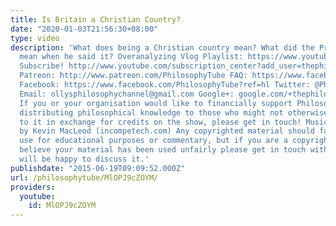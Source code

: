 ```yaml
---
title: Is Britain a Christian Country?
date: "2020-01-03T21:56:30+08:00"
type: video
description: 'What does being a Christian country mean? What did the Prime Minister
  mean when he said it? Overanalyzing Vlog Playlist: https://www.youtube.com/playlist?list=PLvoAL-KSZ32cLCs6y3RYBjSFVMnQrAka_
  Subscribe! http://www.youtube.com/subscription_center?add_user=thephilosophytube
  Patreon: http://www.patreon.com/PhilosophyTube FAQ: https://www.facebook.com/PhilosophyTube/posts/460163027465168
  Facebook: https://www.facebook.com/PhilosophyTube?ref=hl Twitter: @PhilosophyTube
  Email: ollysphilosophychannel@gmail.com Google+: google.com/+thephilosophytube realphilosophytube.tumblr.com
  If you or your organisation would like to financially support Philosophy Tube in
  distributing philosophical knowledge to those who might not otherwise have access
  to it in exchange for credits on the show, please get in touch! Music: ‘Carefree’
  by Kevin MacLeod (incompetech.com) Any copyrighted material should fall under fair
  use for educational purposes or commentary, but if you are a copyright holder and
  believe your material has been used unfairly please get in touch with us and we
  will be happy to discuss it.'
publishdate: "2015-06-19T09:09:52.000Z"
url: /philosophytube/MlOPJ9cZOYM/
providers:
  youtube:
    id: MlOPJ9cZOYM
---
```


